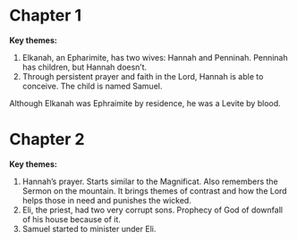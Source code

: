 # Chapter 1
**Key themes:**
1. Elkanah, an Epharimite, has two wives: Hannah and Penninah. Penninah has children, but Hannah doesn’t.
2. Through persistent prayer and faith in the Lord, Hannah is able to conceive. The child is named Samuel.

Although Elkanah was Ephraimite by residence, he was a Levite by blood.
# Chapter 2
**Key themes:**
1. Hannah’s prayer. Starts similar to the Magnificat. Also remembers the Sermon on the mountain. It brings themes of contrast and how the Lord helps those in need and punishes the wicked.
2. Eli, the priest, had two very corrupt sons. Prophecy of God of downfall of his house because of it.
3. Samuel started to minister under Eli.